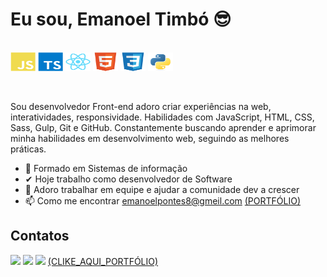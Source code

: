 # Eu sou, Emanoel Timbó 😎

<div style="display: inline_block"><br>
  <img align="center" alt="mano-Js" height="30" width="40" src="https://raw.githubusercontent.com/devicons/devicon/master/icons/javascript/javascript-plain.svg">
  <img align="center" alt="mano-Ts" height="30" width="40" src="https://raw.githubusercontent.com/devicons/devicon/master/icons/typescript/typescript-plain.svg">
  <img align="center" alt="mano-React" height="30" width="40" src="https://raw.githubusercontent.com/devicons/devicon/master/icons/react/react-original.svg">
  <img align="center" alt="mano-HTML" height="30" width="40" src="https://raw.githubusercontent.com/devicons/devicon/master/icons/html5/html5-original.svg">
  <img align="center" alt="mano-CSS" height="30" width="40" src="https://raw.githubusercontent.com/devicons/devicon/master/icons/css3/css3-original.svg">
  <img align="center" alt="mano-Python" height="30" width="40" src="https://raw.githubusercontent.com/devicons/devicon/master/icons/python/python-original.svg">
</div> 
<br>
<br>
<p>Sou desenvolvedor Front-end adoro criar experiências na web, interatividades, responsividade. Habilidades com JavaScript, HTML, CSS, Sass, Gulp, Git e GitHub.
 Constantemente buscando aprender e aprimorar minha habilidades em desenvolvimento web, seguindo as melhores práticas.</p>

- 📖 Formado em Sistemas de informação
- ✔  Hoje trabalho como desenvolvedor de Software
- 🤝 Adoro trabalhar em equipe e ajudar a comunidade dev a crescer
- 📫 Como me encontrar emanoelpontes8@gmeil.com <a href="https://emanoel029.github.io/portfolio-emanoel/" target="_blank">(PORTFÓLIO)</a>
  



## Contatos

<div> 
  <a href="https://www.linkedin.com/in/emanoel-timb%C3%B3-a90b62272/" target="_blank"><img src="https://img.shields.io/badge/-LinkedIn-%230077B5?style=for-the-badge&logo=linkedin&logoColor=white" target="_blank"></a> 
  <a href = "mailto:emanoelpontes8@gmail.com"><img src="https://img.shields.io/badge/-Gmail-%23333?style=for-the-badge&logo=gmail&logoColor=white" target="_blank"></a>
  <a href="https://instagram.com/emanoeltimbo" target="_blank"><img src="https://img.shields.io/badge/-Instagram-%23E4405F?style=for-the-badge&logo=instagram&logoColor=white" target="_blank"></a>
  <a href="https://emanoel029.github.io/portfolio-emanoel/" target="_blank">(CLIKE_AQUI_PORTFÓLIO)</a>
</div>

